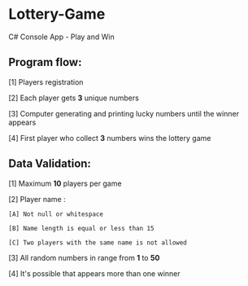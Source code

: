 # Lottery-Game
C# Console App - Play and Win

Program flow:
-----------------------
[1] Players registration

[2] Each player gets **3** unique numbers

[3] Computer generating and printing lucky numbers until the winner appears

[4] First player who collect **3** numbers wins the lottery game

Data Validation:
-----------------------
[1] Maximum **10** players per game

[2] Player name :
```
[A] Not null or whitespace

[B] Name length is equal or less than 15
                  
[C] Two players with the same name is not allowed
```   
[3] All random numbers in range from **1** to **50** 

[4] It's possible that appears more than one winner                 
